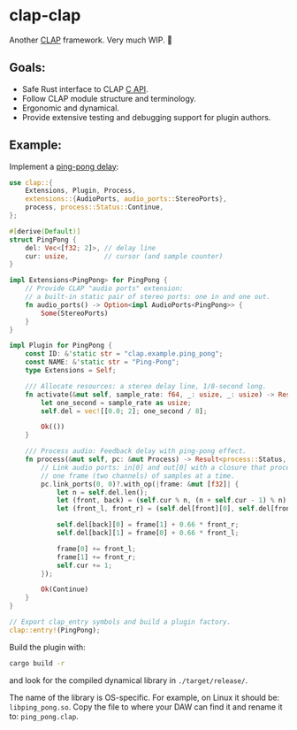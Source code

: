 # clap-clap

Another [CLAP] framework. Very much WIP. 🚧

## Goals:

* Safe Rust interface to CLAP [C API].
* Follow CLAP module structure and terminology.
* Ergonomic and dynamical.
* Provide extensive testing and debugging support for plugin authors.

[CLAP]: https://cleveraudio.org

[C API]: https://github.com/free-audio/clap/tree/main/include/clap

## Example:

Implement a [ping-pong delay]:

```rust
use clap::{
    Extensions, Plugin, Process,
    extensions::{AudioPorts, audio_ports::StereoPorts},
    process, process::Status::Continue,
};

#[derive(Default)]
struct PingPong {
    del: Vec<[f32; 2]>, // delay line
    cur: usize,         // cursor (and sample counter)
}

impl Extensions<PingPong> for PingPong {
    // Provide CLAP "audio ports" extension:
    // a built-in static pair of stereo ports: one in and one out.
    fn audio_ports() -> Option<impl AudioPorts<PingPong>> {
        Some(StereoPorts)
    }
}

impl Plugin for PingPong {
    const ID: &'static str = "clap.example.ping_pong";
    const NAME: &'static str = "Ping-Pong";
    type Extensions = Self;

    /// Allocate resources: a stereo delay line, 1/8-second long.
    fn activate(&mut self, sample_rate: f64, _: usize, _: usize) -> Result<(), clap::Error> {
        let one_second = sample_rate as usize;
        self.del = vec![[0.0; 2]; one_second / 8];

        Ok(())
    }

    /// Process audio: Feedback delay with ping-pong effect.
    fn process(&mut self, pc: &mut Process) -> Result<process::Status, process::Error> {
        // Link audio ports: in[0] and out[0] with a closure that processes
        // one frame (two channels) of samples at a time.
        pc.link_ports(0, 0)?.with_op(|frame: &mut [f32]| {
            let n = self.del.len();
            let (front, back) = (self.cur % n, (n + self.cur - 1) % n);
            let (front_l, front_r) = (self.del[front][0], self.del[front][1]);

            self.del[back][0] = frame[1] + 0.66 * front_r;
            self.del[back][1] = frame[0] + 0.66 * front_l;

            frame[0] += front_l;
            frame[1] += front_r;
            self.cur += 1;
        });

        Ok(Continue)
    }
}

// Export clap_entry symbols and build a plugin factory.
clap::entry!(PingPong);
```

Build the plugin with:

```bash
cargo build -r
```

and look for the compiled dynamical library in `./target/release/`.

The name of the library is OS-specific. For example, on Linux it should be: `libping_pong.so`.
Copy the file to where your DAW can find it and rename it to: `ping_pong.clap`.

[ping-pong delay]: ./examples/ping-pong/
